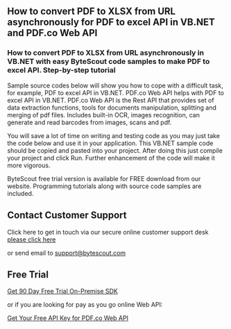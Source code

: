 ## How to convert PDF to XLSX from URL asynchronously for PDF to excel API in VB.NET and PDF.co Web API

### How to convert PDF to XLSX from URL asynchronously in VB.NET with easy ByteScout code samples to make PDF to excel API. Step-by-step tutorial

Sample source codes below will show you how to cope with a difficult task, for example, PDF to excel API in VB.NET. PDF.co Web API helps with PDF to excel API in VB.NET. PDF.co Web API is the Rest API that provides set of data extraction functions, tools for documents manipulation, splitting and merging of pdf files. Includes built-in OCR, images recognition, can generate and read barcodes from images, scans and pdf.

You will save a lot of time on writing and testing code as you may just take the code below and use it in your application. This VB.NET sample code should be copied and pasted into your project. After doing this just compile your project and click Run. Further enhancement of the code will make it more vigorous.

ByteScout free trial version is available for FREE download from our website. Programming tutorials along with source code samples are included.

## Contact Customer Support

Click here to get in touch via our secure online customer support desk [please click here](https://bytescout.zendesk.com/hc/en-us/requests/new?subject=PDF.co%20Web%20API%20Question)

or send email to [support@bytescout.com](mailto:support@bytescout.com?subject=PDF.co%20Web%20API%20Question) 

## Free Trial

[Get 90 Day Free Trial On-Premise SDK](https://bytescout.com/download/web-installer?utm_source=github-readme)

or if you are looking for pay as you go online Web API:

[Get Your Free API Key for PDF.co Web API](https://pdf.co/documentation/api?utm_source=github-readme)